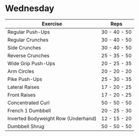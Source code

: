 # Wednesday

| Exercise                              | Reps         |
|---------------------------------------|--------------|
| Regular Push-Ups                      | 30 - 40 - 50 |
| Regular Crunches                      | 30 - 40 - 50 |
| Side Crunches                         | 30 - 40 - 50 |
| Reverse Crunches                      | 25 - 35 - 50 |
| Wide Grip Push-Ups                    | 20 - 25 - 35 |
| Arm Circles                           | 20 - 20 - 20 |
| Pike Push-Ups                         | 25 - 30 - 35 |
| Lateral Raises                        | 17 - 20 - 25 |
| Front Raises                          | 17 - 20 - 25 |
| Concentrated Curl                     | 50 - 50 - 50 |
| French 1 Dumbbell                     | 20 - 25 - 30 |
| Inverted Bodyweight Row (Underhand)   | 12 - 15 - 20 |
| Dumbbell Shrug                        | 50 - 50 - 50 |
